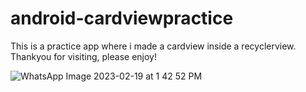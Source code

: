 # android-cardviewpractice

This is a practice app where i made a cardview inside a recyclerview. 
Thankyou for visiting, please enjoy!

![WhatsApp Image 2023-02-19 at 1 42 52 PM](https://user-images.githubusercontent.com/100783004/219938995-e974f3fe-6238-49b4-8c4a-83e662efa89a.jpeg)
